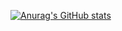 
[![Anurag's GitHub stats](https://github-readme-stats.vercel.app/api?username=yuto-tech&count_private=true&theme=tokyonight)](https://github.com/anuraghazra/github-readme-stats)



